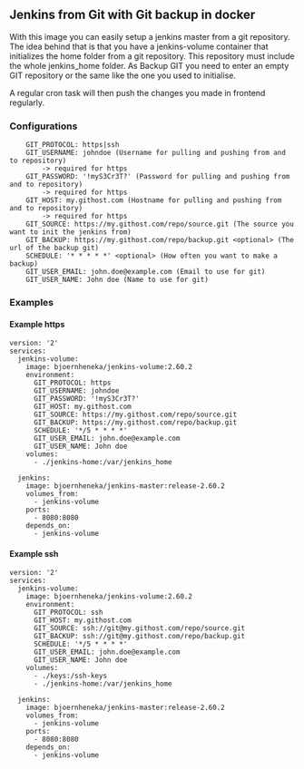 ## Jenkins from Git with Git backup in docker

With this image you can easily setup a jenkins master from a git repository.
The idea behind that is that you have a jenkins-volume container that initializes the home folder
from a git repository. This repository must include the whole jenkins_home folder.
As Backup GIT you need to enter an empty GIT repository or the same like the one you used to initialise.

A regular cron task will then push the changes you made in frontend regularly.

### Configurations

```
    GIT_PROTOCOL: https|ssh
    GIT_USERNAME: johndoe (Username for pulling and pushing from and to repository)
        -> required for https
    GIT_PASSWORD: '!myS3Cr3T?' (Password for pulling and pushing from and to repository)
        -> required for https
    GIT_HOST: my.githost.com (Hostname for pulling and pushing from and to repository)
        -> required for https
    GIT_SOURCE: https://my.githost.com/repo/source.git (The source you want to init the jenkins from)
    GIT_BACKUP: https://my.githost.com/repo/backup.git <optional> (The url of the backup git)
    SCHEDULE: '* * * * *' <optional> (How often you want to make a backup)
    GIT_USER_EMAIL: john.doe@example.com (Email to use for git)
    GIT_USER_NAME: John doe (Name to use for git)
```


### Examples

#### Example https

```
version: '2'
services:
  jenkins-volume:
    image: bjoernheneka/jenkins-volume:2.60.2
    environment:
      GIT_PROTOCOL: https
      GIT_USERNAME: johndoe
      GIT_PASSWORD: '!myS3Cr3T?'
      GIT_HOST: my.githost.com
      GIT_SOURCE: https://my.githost.com/repo/source.git
      GIT_BACKUP: https://my.githost.com/repo/backup.git
      SCHEDULE: '*/5 * * * *'
      GIT_USER_EMAIL: john.doe@example.com
      GIT_USER_NAME: John doe
    volumes:
      - ./jenkins-home:/var/jenkins_home

  jenkins:
    image: bjoernheneka/jenkins-master:release-2.60.2
    volumes_from:
      - jenkins-volume
    ports:
      - 8080:8080
    depends_on:
      - jenkins-volume
```

#### Example ssh

```
version: '2'
services:
  jenkins-volume:
    image: bjoernheneka/jenkins-volume:2.60.2
    environment:
      GIT_PROTOCOL: ssh
      GIT_HOST: my.githost.com
      GIT_SOURCE: ssh://git@my.githost.com/repo/source.git
      GIT_BACKUP: ssh://git@my.githost.com/repo/backup.git
      SCHEDULE: '*/5 * * * *'
      GIT_USER_EMAIL: john.doe@example.com
      GIT_USER_NAME: John doe
    volumes:
      - ./keys:/ssh-keys
      - ./jenkins-home:/var/jenkins_home

  jenkins:
    image: bjoernheneka/jenkins-master:release-2.60.2
    volumes_from:
      - jenkins-volume
    ports:
      - 8080:8080
    depends_on:
      - jenkins-volume
```
